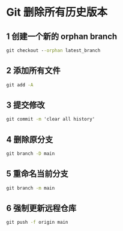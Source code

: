# Git 删除所有历史版本

## 1 创建一个新的 orphan branch

```cmd
git checkout --orphan latest_branch
```

## 2 添加所有文件

```cmd
git add -A
```

## 3 提交修改

```cmd
git commit -m 'clear all history'
```

## 4 删除原分支

```cmd
git branch -D main
```

## 5 重命名当前分支

```cmd
git branch -m main
```

## 6 强制更新远程仓库

```cmd
git push -f origin main
```